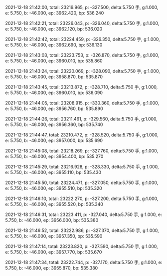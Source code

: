 2021-12-18 21:42:00, total: 23219.965, p: -327.500, delta:5.750 手, g:1.000, e: 5.750, b: -46.000, ep: 3962.420, bp: 536.240

2021-12-18 21:42:21, total: 23226.043, p: -326.040, delta:5.750 手, g:1.000, e: 5.750, b: -46.000, ep: 3962.120, bp: 536.020

2021-12-18 21:42:42, total: 23224.459, p: -326.350, delta:5.750 手, g:1.000, e: 5.750, b: -46.000, ep: 3962.690, bp: 536.130

2021-12-18 21:43:03, total: 23223.753, p: -326.870, delta:5.750 手, g:1.000, e: 5.750, b: -46.000, ep: 3960.010, bp: 535.860

2021-12-18 21:43:24, total: 23220.069, p: -328.090, delta:5.750 手, g:1.000, e: 5.750, b: -46.000, ep: 3958.870, bp: 535.870

2021-12-18 21:43:45, total: 23213.872, p: -328.710, delta:5.750 手, g:1.000, e: 5.750, b: -46.000, ep: 3960.010, bp: 536.090

2021-12-18 21:44:05, total: 23208.915, p: -330.360, delta:5.750 手, g:1.000, e: 5.750, b: -46.000, ep: 3956.760, bp: 535.890

2021-12-18 21:44:26, total: 23211.461, p: -329.560, delta:5.750 手, g:1.000, e: 5.750, b: -46.000, ep: 3956.360, bp: 535.740

2021-12-18 21:44:47, total: 23210.472, p: -328.520, delta:5.750 手, g:1.000, e: 5.750, b: -46.000, ep: 3957.000, bp: 535.690

2021-12-18 21:45:08, total: 23218.269, p: -327.760, delta:5.750 手, g:1.000, e: 5.750, b: -46.000, ep: 3954.400, bp: 535.270

2021-12-18 21:45:29, total: 23216.928, p: -328.330, delta:5.750 手, g:1.000, e: 5.750, b: -46.000, ep: 3955.110, bp: 535.430

2021-12-18 21:45:50, total: 23224.471, p: -327.050, delta:5.750 手, g:1.000, e: 5.750, b: -46.000, ep: 3955.510, bp: 535.320

2021-12-18 21:46:10, total: 23222.270, p: -327.200, delta:5.750 手, g:1.000, e: 5.750, b: -46.000, ep: 3955.520, bp: 535.340

2021-12-18 21:46:31, total: 23223.411, p: -327.040, delta:5.750 手, g:1.000, e: 5.750, b: -46.000, ep: 3956.000, bp: 535.380

2021-12-18 21:46:52, total: 23222.986, p: -327.370, delta:5.750 手, g:1.000, e: 5.750, b: -46.000, ep: 3957.350, bp: 535.590

2021-12-18 21:47:14, total: 23223.820, p: -327.590, delta:5.750 手, g:1.000, e: 5.750, b: -46.000, ep: 3957.770, bp: 535.670

2021-12-18 21:47:34, total: 23222.744, p: -327.170, delta:5.750 手, g:1.000, e: 5.750, b: -46.000, ep: 3955.870, bp: 535.380